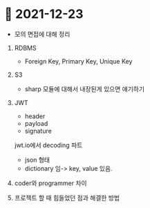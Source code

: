 # 📝 2021-12-23

- 모의 면접에 대해 정리

1. RDBMS
    - Foreign Key, Primary Key, Unique Key

2. S3
    - sharp 모듈에 대해서 내장된게 있으면 얘기하기

3. JWT
    - header
    - payload
    - signature

    jwt.io에서 decoding 파트
    - json 형태
    - dictionary 임-> key, value 있음.

4. coder와 programmer 차이

5. 프로젝트 할 때 힘들었던 점과 해결한 방법 

